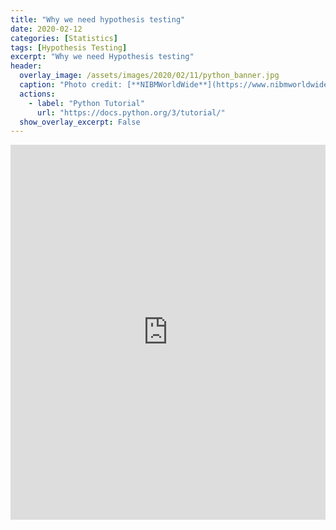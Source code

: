 ```yaml
---
title: "Why we need hypothesis testing"
date: 2020-02-12
categories: [Statistics]
tags: [Hypothesis Testing]
excerpt: "Why we need Hypothesis testing"
header:
  overlay_image: /assets/images/2020/02/11/python_banner.jpg
  caption: "Photo credit: [**NIBMWorldWide**](https://www.nibmworldwide.com/)"
  actions:
    - label: "Python Tutorial"
      url: "https://docs.python.org/3/tutorial/"
  show_overlay_excerpt: False
---
```


<iframe src='https://view.officeapps.live.com/op/embed.aspx?src=[/assets/files/2020/02/12/Why we need Hypothesis testing.pptx]' width='100%' height='600px' frameborder='0'></iframe>